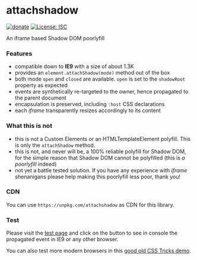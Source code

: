 # attachshadow

[![donate](https://img.shields.io/badge/$-donate-ff69b4.svg?maxAge=2592000&style=flat)](https://github.com/WebReflection/donate)
[![License: ISC](https://img.shields.io/badge/License-ISC-yellow.svg)](https://opensource.org/licenses/ISC)

An iframe based Shadow DOM poorlyfill


### Features

  * compatible down to **IE9** with a size of about 1.3K
  * provides an `element.attachShadow(mode)` method out of the box
  * both mode `open` and `closed` are available. `open` is set to the `shadowRoot` property as expected
  * events are synthetically re-targeted to the owner, hence propagated to the parent document
  * encapsulation is preserved, including `:host` CSS declarations
  * each _iframe_ transparently resizes accordingly to its content

### What this is not

  * this is not a Custom Elements or an HTMLTemplateElement polyfill. This is only the `attachShadow` method.
  * this is not, and never will be, a 100% reliable polyfill for Shadow DOM, for the simple reason that Shadow DOM cannot be polyfilled (this is _a poorlyfill_ indeed)
  * not yet a battle tested solution. If you have any experience with _iframe_ shenanigans please help making this poorlyfill less poor, thank you!

### CDN

You can use `https://unpkg.com/attachshadow` as CDN for this library.

### Test

Please visit the [test page](https://webreflection.github.io/attachshadow/test/) and click on the button to see in console the propagated event in IE9 or any other browser.

You can also test more modern browsers in this [good old CSS Tricks demo](https://codepen.io/WebReflection/pen/goNNwZ?editors=0010).
